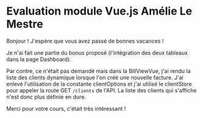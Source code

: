 # Evaluation module Vue.js Amélie Le Mestre

Bonjour ! J'espère que vous avez passé de bonnes vacances !

Je n'ai fait une partie du bonus proposé (l'intégration des deux tableaux dans la page Dashboard).

Par contre, ce n'était pas demandé mais dans la BillViewVue, j'ai rendu la liste des clients dynamique lorsque l'on créé une nouvelle facture. J'ai enlevé l'utilisation de la constante clientOptions et j'ai utilisé le clientStore pour appeler la route GET `/clients` de l'API. La liste des clients qui s'affiche n'est donc plus définie en dure.

Merci pour votre cours, c'était très intéressant !
